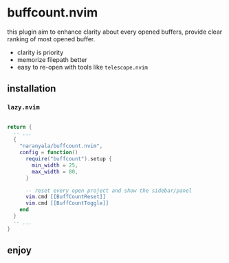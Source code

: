 # buffcount.nvim

this plugin aim to enhance clarity about every opened buffers, provide clear ranking of most opened buffer.

- clarity is priority
- memorize filepath better
- easy to re-open with tools like `telescope.nvim`

## installation

### `lazy.nvim`

```lua

return {
  -- ...
  {
    "naranyala/buffcount.nvim",
    config = function()
      require("buffcount").setup {
        min_width = 25,
        max_width = 80,
      }

      -- reset every open project and show the sidebar/panel
      vim.cmd [[BuffCountReset]]
      vim.cmd [[BuffCountToggle]]
    end
  }
  -- ...
}

```

## enjoy
